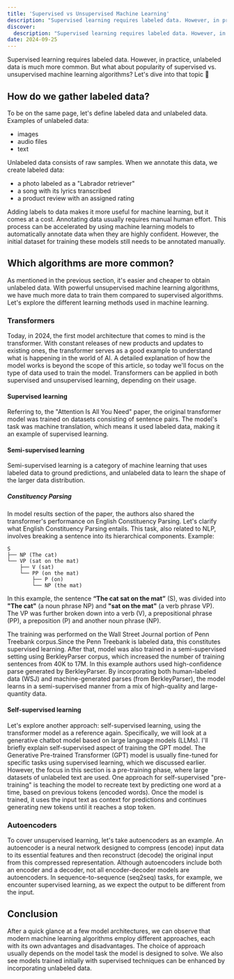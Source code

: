 ```yaml
---
title: 'Supervised vs Unsupervised Machine Learning'
description: "Supervised learning requires labeled data. However, in practice, unlabeled data is much more common. But what about popularity of supervised vs. unsupervised machine learning algorithms? Let's dive into that topic 🤖"
discover:
  description: "Supervised learning requires labeled data. However, in practice, unlabeled data is much more common. But what about popularity of supervised vs. unsupervised machine learning algorithms? Let's dive into that topic"
date: 2024-09-25
---
```


Supervised learning requires labeled data. However, in practice, unlabeled data is much more common. But what about popularity of supervised vs. unsupervised machine learning algorithms? Let's dive into that topic 🤖


## How do we gather labeled data?

To be on the same page, let's define labeled data and unlabeled data. 
Examples of unlabeled data:
 - images
 - audio files
 - text

Unlabeled data consists of raw samples. When we annotate this data, we create labeled data:
- a photo labeled as a "Labrador retriever"
- a song with its lyrics transcribed
- a product review with an assigned rating

Adding labels to data makes it more useful for machine learning, but it comes at a cost. Annotating data usually requires manual human effort. This process can be accelerated by using machine learning models to automatically annotate data when they are highly confident. However, the initial dataset for training these models still needs to be annotated manually.

## Which algorithms are more common?

As mentioned in the previous section, it's easier and cheaper to obtain unlabeled data. With powerful unsupervised machine learning algorithms, we have much more data to train them compared to supervised algorithms. Let's explore the different learning methods used in machine learning.

### Transformers

Today, in 2024, the first model architecture that comes to mind is the transformer. With constant releases of new products and updates to existing ones, the transformer serves as a good example to understand what is happening in the world of AI. 
A detailed explanation of how the model works is beyond the scope of this article, so today we'll focus on the type of data used to train the model. Transformers can be applied in both supervised and unsupervised learning, depending on their usage. 

#### Supervised learning

Referring to, the "Attention Is All You Need" paper, the original transformer model was trained on datasets consisting of sentence pairs. The model's task was machine translation, which means it used labeled data, making it an example of supervised learning.

#### Semi-supervised learning

Semi-supervised learning is a category of machine learning that uses labeled data to ground predictions, and unlabeled data to learn the shape of the larger data distribution.

##### Constituency Parsing

In model results section of the paper, the authors also shared the transformer's performance on English Constituency Parsing. 
Let's clarify what English Constituency Parsing entails. This task, also related to NLP, involves breaking a sentence into its hierarchical components.
Example:

```
S
├── NP (The cat)
└── VP (sat on the mat)
    ├── V (sat)
    └── PP (on the mat)
        ├── P (on)
        └── NP (the mat)
```

In this example,  the sentence **“The cat sat on the mat”** (S), was divided into **"The cat"** (a noun phrase  NP) and **"sat on the mat"** (a verb phrase VP).  The VP was further broken down into a verb (V), a prepositional phrase (PP), a preposition (P) and another noun phrase (NP).

The training was performed on the Wall Street Journal portion of Penn Treebank corpus.Since the Penn Treebank is labeled data, this constitutes supervised learning. After that, model was also trained in a semi-supervised setting using BerkleyParser corpus, which increased the number of training sentences from 40K to 17M. In this example authors used high-confidence parse generated by BerkleyParser. By incorporating both human-labeled data (WSJ) and machine-generated parses (from BerkleyParser), the model learns in a semi-supervised manner from a mix of high-quality and large-quantity data.

#### Self-supervised learning

Let's explore another approach: self-supervised learning, using the transformer model as a reference again. Specifically, we will look at a generative chatbot model based on large language models (LLMs). I'll briefly explain self-supervised aspect of training the GPT model. 
The Generative Pre-trained Transformer (GPT) model is usually fine-tuned for specific tasks using supervised learning, which we discussed earlier. However, the focus in this section is a pre-training phase, where large datasets of unlabeled text are used. One approach for self-supervised "pre-training" is teaching the model to recreate text by predicting one word at a time, based on previous tokens (encoded words). Once the model is trained, it uses the input text as context for predictions and continues generating new tokens until it reaches a stop token.


### Autoencoders

To cover unsupervised learning, let's take autoencoders as an example. An autoencoder is a neural network designed to compress (encode) input data to its essential features and then reconstruct (decode) the original input from this compressed representation. Although autoencoders include both an encoder and a decoder, not all encoder-decoder models are autoencoders. In sequence-to-sequence (seq2seq) tasks, for example, we encounter supervised learning, as we expect the  output to be different from the input.

## Conclusion

After a quick glance at a few model architectures, we can observe that modern machine learning algorithms employ different approaches, each with its own advantages and disadvantages. The choice of approach usually depends on the  model task the model is designed to solve. We also see models trained initially with supervised techniques can be enhanced by incorporating unlabeled data.
